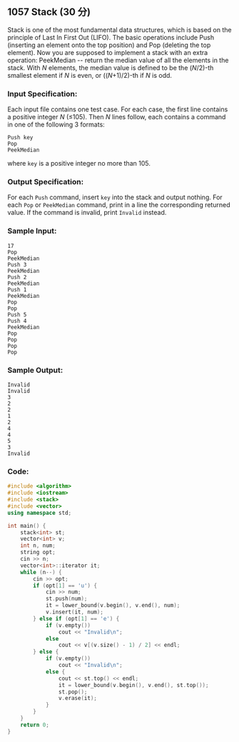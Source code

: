 ##  **1057 Stack (30 分)** 

Stack is one of the most fundamental data structures, which is based on the principle of Last In First Out (LIFO). The basic operations include Push (inserting an element onto the top position) and Pop (deleting the top element). Now you are supposed to implement a stack with an extra operation: PeekMedian -- return the median value of all the elements in the stack. With *N* elements, the median value is defined to be the (*N*/2)-th smallest element if *N* is even, or ((*N*+1)/2)-th if *N* is odd.

### Input Specification:

Each input file contains one test case. For each case, the first line contains a positive integer *N* (≤105). Then *N* lines follow, each contains a command in one of the following 3 formats:

```
Push key
Pop
PeekMedian
```

where `key` is a positive integer no more than 105.

### Output Specification:

For each `Push` command, insert `key` into the stack and output nothing. For each `Pop` or `PeekMedian` command, print in a line the corresponding returned value. If the command is invalid, print `Invalid` instead.

### Sample Input:

```in
17
Pop
PeekMedian
Push 3
PeekMedian
Push 2
PeekMedian
Push 1
PeekMedian
Pop
Pop
Push 5
Push 4
PeekMedian
Pop
Pop
Pop
Pop
```

### Sample Output:

```out
Invalid
Invalid
3
2
2
1
2
4
4
5
3
Invalid
```

### Code:

```c++
#include <algorithm>
#include <iostream>
#include <stack>
#include <vector>
using namespace std;

int main() {
    stack<int> st;
    vector<int> v;
    int n, num;
    string opt;
    cin >> n;
    vector<int>::iterator it;
    while (n--) {
        cin >> opt;
        if (opt[1] == 'u') {
            cin >> num;
            st.push(num);
            it = lower_bound(v.begin(), v.end(), num);
            v.insert(it, num);
        } else if (opt[1] == 'e') {
            if (v.empty())
                cout << "Invalid\n";
            else
                cout << v[(v.size() - 1) / 2] << endl;
        } else {
            if (v.empty())
                cout << "Invalid\n";
            else {
                cout << st.top() << endl;
                it = lower_bound(v.begin(), v.end(), st.top());
                st.pop();
                v.erase(it);
            }
        }
    }
    return 0;
}
```


